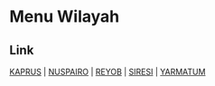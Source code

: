 # Menu Wilayah

## Link

[KAPRUS](https://github.com/gigit-pemilu/pemilu-2024-92-papua-barat/tree/main/pileg-dpr/hitung-suara/sub/92-papua-barat/sub/07-teluk-wondama/sub/13-soug-jaya/sub/2001-kaprus)
 | 
[NUSPAIRO](https://github.com/gigit-pemilu/pemilu-2024-92-papua-barat/tree/main/pileg-dpr/hitung-suara/sub/92-papua-barat/sub/07-teluk-wondama/sub/13-soug-jaya/sub/2005-nuspairo)
 | 
[REYOB](https://github.com/gigit-pemilu/pemilu-2024-92-papua-barat/tree/main/pileg-dpr/hitung-suara/sub/92-papua-barat/sub/07-teluk-wondama/sub/13-soug-jaya/sub/2003-reyob)
 | 
[SIRESI](https://github.com/gigit-pemilu/pemilu-2024-92-papua-barat/tree/main/pileg-dpr/hitung-suara/sub/92-papua-barat/sub/07-teluk-wondama/sub/13-soug-jaya/sub/2004-siresi)
 | 
[YARMATUM](https://github.com/gigit-pemilu/pemilu-2024-92-papua-barat/tree/main/pileg-dpr/hitung-suara/sub/92-papua-barat/sub/07-teluk-wondama/sub/13-soug-jaya/sub/2002-yarmatum)

